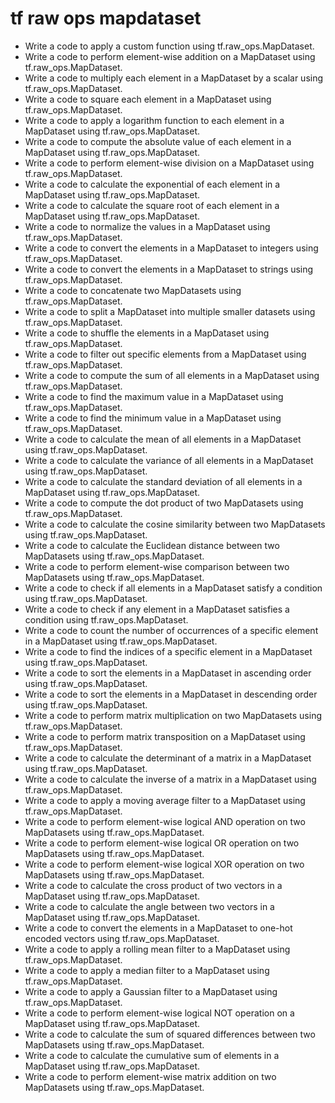 # tf raw ops mapdataset

- Write a code to apply a custom function using tf.raw_ops.MapDataset.
- Write a code to perform element-wise addition on a MapDataset using tf.raw_ops.MapDataset.
- Write a code to multiply each element in a MapDataset by a scalar using tf.raw_ops.MapDataset.
- Write a code to square each element in a MapDataset using tf.raw_ops.MapDataset.
- Write a code to apply a logarithm function to each element in a MapDataset using tf.raw_ops.MapDataset.
- Write a code to compute the absolute value of each element in a MapDataset using tf.raw_ops.MapDataset.
- Write a code to perform element-wise division on a MapDataset using tf.raw_ops.MapDataset.
- Write a code to calculate the exponential of each element in a MapDataset using tf.raw_ops.MapDataset.
- Write a code to calculate the square root of each element in a MapDataset using tf.raw_ops.MapDataset.
- Write a code to normalize the values in a MapDataset using tf.raw_ops.MapDataset.
- Write a code to convert the elements in a MapDataset to integers using tf.raw_ops.MapDataset.
- Write a code to convert the elements in a MapDataset to strings using tf.raw_ops.MapDataset.
- Write a code to concatenate two MapDatasets using tf.raw_ops.MapDataset.
- Write a code to split a MapDataset into multiple smaller datasets using tf.raw_ops.MapDataset.
- Write a code to shuffle the elements in a MapDataset using tf.raw_ops.MapDataset.
- Write a code to filter out specific elements from a MapDataset using tf.raw_ops.MapDataset.
- Write a code to compute the sum of all elements in a MapDataset using tf.raw_ops.MapDataset.
- Write a code to find the maximum value in a MapDataset using tf.raw_ops.MapDataset.
- Write a code to find the minimum value in a MapDataset using tf.raw_ops.MapDataset.
- Write a code to calculate the mean of all elements in a MapDataset using tf.raw_ops.MapDataset.
- Write a code to calculate the variance of all elements in a MapDataset using tf.raw_ops.MapDataset.
- Write a code to calculate the standard deviation of all elements in a MapDataset using tf.raw_ops.MapDataset.
- Write a code to compute the dot product of two MapDatasets using tf.raw_ops.MapDataset.
- Write a code to calculate the cosine similarity between two MapDatasets using tf.raw_ops.MapDataset.
- Write a code to calculate the Euclidean distance between two MapDatasets using tf.raw_ops.MapDataset.
- Write a code to perform element-wise comparison between two MapDatasets using tf.raw_ops.MapDataset.
- Write a code to check if all elements in a MapDataset satisfy a condition using tf.raw_ops.MapDataset.
- Write a code to check if any element in a MapDataset satisfies a condition using tf.raw_ops.MapDataset.
- Write a code to count the number of occurrences of a specific element in a MapDataset using tf.raw_ops.MapDataset.
- Write a code to find the indices of a specific element in a MapDataset using tf.raw_ops.MapDataset.
- Write a code to sort the elements in a MapDataset in ascending order using tf.raw_ops.MapDataset.
- Write a code to sort the elements in a MapDataset in descending order using tf.raw_ops.MapDataset.
- Write a code to perform matrix multiplication on two MapDatasets using tf.raw_ops.MapDataset.
- Write a code to perform matrix transposition on a MapDataset using tf.raw_ops.MapDataset.
- Write a code to calculate the determinant of a matrix in a MapDataset using tf.raw_ops.MapDataset.
- Write a code to calculate the inverse of a matrix in a MapDataset using tf.raw_ops.MapDataset.
- Write a code to apply a moving average filter to a MapDataset using tf.raw_ops.MapDataset.
- Write a code to perform element-wise logical AND operation on two MapDatasets using tf.raw_ops.MapDataset.
- Write a code to perform element-wise logical OR operation on two MapDatasets using tf.raw_ops.MapDataset.
- Write a code to perform element-wise logical XOR operation on two MapDatasets using tf.raw_ops.MapDataset.
- Write a code to calculate the cross product of two vectors in a MapDataset using tf.raw_ops.MapDataset.
- Write a code to calculate the angle between two vectors in a MapDataset using tf.raw_ops.MapDataset.
- Write a code to convert the elements in a MapDataset to one-hot encoded vectors using tf.raw_ops.MapDataset.
- Write a code to apply a rolling mean filter to a MapDataset using tf.raw_ops.MapDataset.
- Write a code to apply a median filter to a MapDataset using tf.raw_ops.MapDataset.
- Write a code to apply a Gaussian filter to a MapDataset using tf.raw_ops.MapDataset.
- Write a code to perform element-wise logical NOT operation on a MapDataset using tf.raw_ops.MapDataset.
- Write a code to calculate the sum of squared differences between two MapDatasets using tf.raw_ops.MapDataset.
- Write a code to calculate the cumulative sum of elements in a MapDataset using tf.raw_ops.MapDataset.
- Write a code to perform element-wise matrix addition on two MapDatasets using tf.raw_ops.MapDataset.